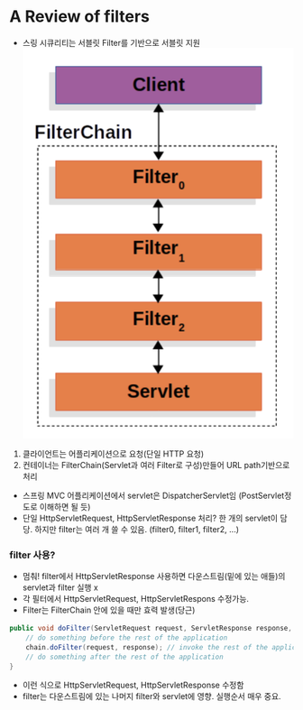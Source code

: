 # A Review of filters

- 스링 시큐리티는 서블릿 Filter를 기반으로 서블릿 지원
  ![filterLayer](img/filterlayer.png)

1. 클라이언트는 어플리케이션으로 요청(단일 HTTP 요청)
2. 컨테이너는 FilterChain(Servlet과 여러 Filter로 구성)만들어
   URL path기반으로 처리

- 스프링 MVC 어플리케이션에서 servlet은 DispatcherServlet임
  (PostServlet정도로 이해하면 될 듯)
- 단일 HttpServletRequest, HttpServletResponse 처리? 한 개의
  servlet이 담당. 하지만 filter는 여러 개 쓸 수 있음.
  (filter0, filter1, filter2, ...)

### filter 사용?

- 멈춰! filter에서 HttpServletResponse 사용하면 다운스트림(밑에 있는 애들)의 servlet과 filter 실행 x
- 각 필터에서 HttpServletRequest, HttpServletRespons 수정가능.
- Filter는 FilterChain 안에 있을 때만 효력 발생(당근)

```java
public void doFilter(ServletRequest request, ServletResponse response, FilterChain chain) {
    // do something before the rest of the application
    chain.doFilter(request, response); // invoke the rest of the application
    // do something after the rest of the application
}
```

- 이런 식으로 HttpServletRequest, HttpServletResponse 수정함
- filter는 다운스트림에 있는 나머지 filter와 servlet에 영향. 실행순서 매우 중요.
